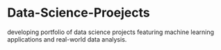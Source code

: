 # Data-Science-Proejects
 developing portfolio of data science projects featuring machine learning applications and real-world data analysis.
